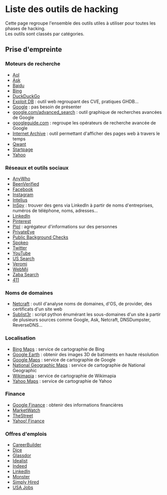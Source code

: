 # Liste des outils de hacking

Cette page regroupe l'ensemble des outils utiles à utiliser pour toutes les phases de hacking.  
Les outils sont classés par catégories.

## Prise d'empreinte

### Moteurs de recherche

* [Aol](https://search.aol.co.uk)
* [Ask](https://uk.ask.com)
* [Baidu](http://www.baidu.com)
* [Bing](https://www.bing.com)
* [DuckDuckGo](https://duckduckgo.com)
* [Exploit DB](https://www.exploit-db.com) : outil web regroupant des CVE, pratiques GHDB...
* [Google](https://www.google.com) : pas besoin de présenter
* [google.com/advanced_search](https://www.google.com/advanced_search) : outil graphique de recherches avancées de Google
* [googleguide.com](http://googleguide.com) : regroupe les opérateurs de recherche avancée de Google
* [Internet Archive](https://archive.org) : outil permettant d'afficher des pages web à travers le temps
* [Qwant](https://qwant.com)
* [Startpage](https://www.startpage.com)
* [Yahoo](https://fr.yahoo.com)

### Réseaux et outils sociaux

* [AnyWho](https://www.anywho.com)
* [BeenVerified](https://www.beenverified.com)
* [Facebook](https://www.facebook.com)
* [Instagram](https://www.instagram.com)
* [Intelius](https://www.intelius.com)
* [InSpy](https://github.com/leapsecurity/InSpy) : trouver des gens via LinkedIn à partir de noms d'entreprises, numéros de téléphone, noms, adresses...
* [LinkedIn](https://www.linkedin.com)
* [Pinterest](https://www.pinterest.com)
* [Pipl](https://pipl.com) : agrégateur d'informations sur des personnes
* [PrivateEye](http://www.privateeye.com)
* [Public Background Checks](http://www.publicbackgroundchecks.com)
* [Spokeo](https://www.spokeo.com)
* [Twitter](https://twitter.com)
* [YouTube](https://www.youtube.com)
* [US Search](https://ussearch.com)
* [Veromi](http://www.veromi.net)
* [WebMii](http://webmii.com)
* [Zaba Search](http://www.zabasearch.com)
* [411](http://www.411.com)

### Noms de domaines

* [Netcraft](https://www.netcraft.com) : outil d'analyse noms de domaines, d'OS, de provider, des certificats d'un site web
* [Sublist3r](https://github.com/aboul3la/Sublist3r) : script python énumérant les sous-domaines d'un site à partir de plusieurs sources comme Google, Ask, Netcraft, DNSDumpster, ReverseDNS...

### Localisation

* [Bing Maps](https://www.bing.com/maps) : service de cartographie de Bing
* [Google Earth](https://earth.google.com) : obtenir des images 3D de batiments en haute résolution
* [Google Maps](https://maps.google.com) : service de cartographie de Google
* [National Geographic Maps](http://maps.nationalgeographic.com) : service de cartographie de National Geographic
* [Wikimapia](http://www.wikimapia.org) : service de cartographie de Wikimapia
* [Yahoo Maps](https://maps.yahoo.com) : service de cartographie de Yahoo

### Finance

* [Google Finance](https://google.com/finance) : obtenir des informations financières
* [MarketWatch](https://wwww.marketwatch.com)
* [TheStreet](https://www.thestreet.com)
* [Yahoo! Finance](https://finance.yahoo.com)

### Offres d'emplois

* [CareerBuilder](https://wwww.careerbuilder.com)
* [Dice](https://wwww.dice.com)
* [Glassdor](https://wwww.glassdor.com)
* [Idealist](https://wwww.idealist.org)
* [Indeed](https://wwww.indeed.com)
* [LinkedIn](https://wwww.linkedin.com)
* [Monster](https://wwww.monster.com)
* [Simply Hired](https://wwww.simplyhired.com)
* [USA Jobs](https://wwww.usajobs.gov)